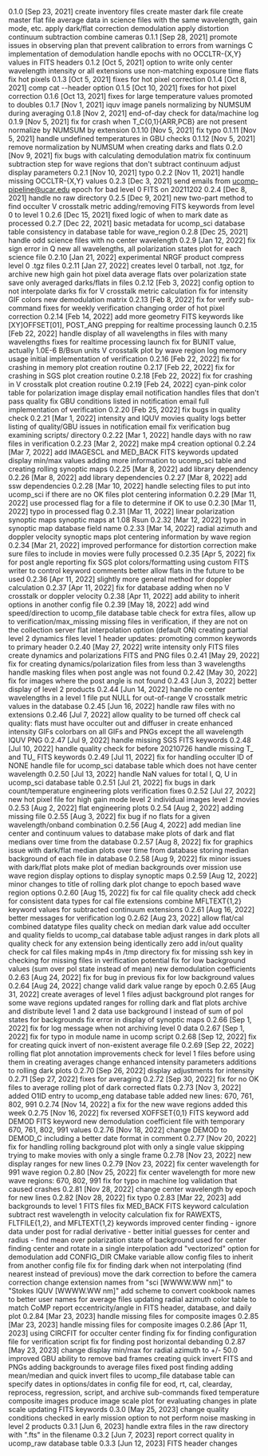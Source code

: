 0.1.0 [Sep 23, 2021]
  create inventory files
  create master dark file
  create master flat file
  average data in science files with the same wavelength, gain mode, etc.
  apply dark/flat correction
  demodulation
  apply distortion
  continuum subtraction
  combine cameras
0.1.1 [Sep 28, 2021]
  promote issues in observing plan that prevent calibration to errors from warnings
  C implementation of demodulation
  handle epochs with no OCCLTR-{X,Y} values in FITS headers
0.1.2 [Oct 5, 2021]
  option to write only center wavelength intensity or all extensions
  use non-matching exposure time flats
  fix hot pixels
0.1.3 [Oct 5, 2021]
  fixes for hot pixel correction
0.1.4 [Oct 8, 2021]
  comp cat --header option
0.1.5 [Oct 10, 2021]
  fixes for hot pixel correction
0.1.6 [Oct 13, 2021]
  fixes for large temperature values promoted to doubles
0.1.7 [Nov 1, 2021]
  iquv image panels
  normalizing by NUMSUM during averaging
0.1.8 [Nov 2, 2021]
  end-of-day check for data/machine log
0.1.9 [Nov 5, 2021]
  fix for crash when T_C{0,1}{ARR,PCB} are not present
  normalize by NUMSUM by extension
0.1.10 [Nov 5, 2021]
  fix typo
0.1.11 [Nov 5, 2021]
  handle undefined temperatures in GBU checks
0.1.12 [Nov 5, 2021]
  remove normalization by NUMSUM when creating darks and flats
0.2.0 [Nov 9, 2021]
  fix bugs with calculating demodulation matrix
  fix continuum subtraction step for wave regions that don't subtract continuum
  adjust display parameters
0.2.1 [Nov 10, 2021]
  typo
0.2.2 [Nov 11, 2021]
  handle missing OCCLTR-{X,Y} values
0.2.3 [Dec 3, 2021]
  send emails from ucomp-pipeline@ucar.edu
  epoch for bad level 0 FITS on 20211202
0.2.4 [Dec 8, 2021]
  handle no raw directory
0.2.5 [Dec 9, 2021]
  new two-part method to find occulter
  V crosstalk metric
  adding/removing FITS keywords from level 0 to level 1
0.2.6 [Dec 15, 2021]
  fixed logic of when to mark date as processed
0.2.7 [Dec 22, 2021]
  basic metadata for ucomp_sci database table
  consistency in database table for wave_region
0.2.8 [Dec 25, 2021]
  handle odd science files with no center wavelength
0.2.9 [Jan 12, 2022]
  fix sign error in Q
  new all wavelengths, all polarization states plot for each science file
0.2.10 [Jan 21, 2022]
  experimental NRGF product
  compress level 0 .tgz files
0.2.11 [Jan 27, 2022]
  creates level 0 tarball, not .tgz, for archive
  new high gain hot pixel data
  average flats over polarization state
  save only averaged darks/flats in files
0.2.12 [Feb 3, 2022]
  config option to not interpolate darks
  fix for V crosstalk metric calculation
  fix for intensity GIF colors
  new demodulation matrix
0.2.13 [Feb 8, 2022]
  fix for verify sub-command
  fixes for weekly verification
  changing order of hot pixel correction
0.2.14 [Feb 14, 2022]
  add more geometry FITS keywords like [XY]OFFSET[01], POST_ANG
  prepping for realtime processing launch
0.2.15 [Feb 22, 2022]
  handle display of all wavelengths in files with many wavelengths
  fixes for realtime processing launch
  fix for BUNIT value, actually 1.0E-6 B/Bsun units
  V crosstalk plot by wave region
  log memory usage
  initial implementation of verification
0.2.16 [Feb 22, 2022]
  fix for crashing in memory plot creation routine
0.2.17 [Feb 22, 2022]
  fix for crashing in SGS plot creation routine
0.2.18 [Feb 22, 2022]
  fix for crashing in V crosstalk plot creation routine
0.2.19 [Feb 24, 2022]
  cyan-pink color table for polarization image display
  email notification handles files that don't pass quality
  fix GBU conditions listed in notification email
  full implementation of verification
0.2.20 [Feb 25, 2022]
  fix bugs in quality check
0.2.21 [Mar 1, 2022]
  intensity and IQUV movies
  quality logs
  better listing of quality/GBU issues in notification email
  fix verification bug examining scripts/ directory
0.2.22 [Mar 1, 2022]
  handle days with no raw files in verification
0.2.23 [Mar 2, 2022]
  make mp4 creation optional
0.2.24 [Mar 7, 2022]
  add IMAGESCL and MED_BACK FITS keywords
  updated display min/max values
  adding more information to ucomp_sci table and creating rolling synoptic maps
0.2.25 [Mar 8, 2022]
  add library dependency
0.2.26 [Mar 8, 2022]
  add library dependencies
0.2.27 [Mar 8, 2022]
  add ssw dependencies
0.2.28 [Mar 10, 2022]
  handle selecting files to put into ucomp_sci if there are no OK files
  plot centering information
0.2.29 [Mar 11, 2022]
  use processed flag for a file to determine if OK to use
0.2.30 [Mar 11, 2022]
  typo in processed flag
0.2.31 [Mar 11, 2022]
  linear polarization synoptic maps
  synoptic maps at 1.08 Rsun
0.2.32 [Mar 12, 2022]
  typo in synoptic map database field name
0.2.33 [Mar 14, 2022]
  radial azimuth and doppler velocity synoptic maps
  plot centering information by wave region
0.2.34 [Mar 21, 2022]
  improved performance for distortion correction
  make sure files to include in movies were fully processed
0.2.35 [Apr 5, 2022]
  fix for post angle reporting
  fix SGS plot colors/formatting
  using custom FITS writer to control keyword comments better
  allow flats in the future to be used
0.2.36 [Apr 11, 2022]
  slightly more general method for doppler calculation
0.2.37 [Apr 11, 2022]
  fix for database adding when no V crosstalk or doppler velocity
0.2.38 [Apr 11, 2022]
  add ability to inherit options in another config file
0.2.39 [May 18, 2022]
  add wind speed/direction to ucomp_file database table
  check for extra files, allow up to verification/max_missing missing files in
    verification, if they are not on the collection server
  flat interpolation option (default ON)
  creating partial level 2 dynamics files
  level 1 header updates: promoting common keywords to primary header
0.2.40 [May 27, 2022]
  write intensity only FITS files
  create dynamics and polarizations FITS and PNG files
0.2.41 [May 29, 2022]
  fix for creating dynamics/polarization files from less than 3 wavelengths
  handle masking files when post angle was not found
0.2.42 [May 30, 2022]
  fix for images where the post angle is not found
0.2.43 [Jun 3, 2022]
  better display of level 2 products
0.2.44 [Jun 14, 2022]
  handle no center wavelengths in a level 1 file
  put NULL for out-of-range V crosstalk metric values in the database
0.2.45 [Jun 16, 2022]
  handle raw files with no extensions
0.2.46 [Jul 7, 2022]
  allow quality to be turned off
  check cal quality: flats must have occulter out and diffuser in
  create enhanced intensity GIFs
  colorbars on all GIFs and PNGs except the all wavelength IQUV PNG
0.2.47 [Jul 9, 2022]
  handle missing SGS FITS keywords
0.2.48 [Jul 10, 2022]
  handle quality check for before 20210726
  handle missing T_ and TU_ FITS keywords
0.2.49 [Jul 11, 2022]
  fix for handling occulter ID of NONE
  handle file for ucomp_sci database table which does not have center wavelength
0.2.50 [Jul 13, 2022]
  handle NaN values for total I, Q, U in ucomp_sci database table
0.2.51 [Jul 21, 2022]
  fix bugs in dark count/temperature engineering plots
  verification fixes
0.2.52 [Jul 27, 2022]
  new hot pixel file for high gain mode
  level 2 individual images
  level 2 movies
0.2.53 [Aug 2, 2022]
  flat engineering plots
0.2.54 [Aug 2, 2022]
  adding missing file
0.2.55 [Aug 3, 2022]
  fix bug if no flats for a given wavelength/onband combination
0.2.56 [Aug 4, 2022]
  add median line center and continuum values to database
  make plots of dark and flat medians over time from the database
0.2.57 [Aug 8, 2022]
  fix for graphics issue with dark/flat median plots over time from database
  storing median background of each file in database
0.2.58 [Aug 9, 2022]
  fix minor issues with dark/flat plots
  make plot of median backgrounds over mission
  use wave region display options to display synoptic maps
0.2.59 [Aug 12, 2022]
  minor changes to title of rolling dark plot
  change to epoch based wave region options
0.2.60 [Aug 15, 2022]
  fix for cal file quality check
  add check for consistent data types for cal file extensions
  combine MFLTEXT{1,2} keyword values for subtracted continuum extensions
0.2.61 [Aug 16, 2022]
  better messages for verification log
0.2.62 [Aug 23, 2022]
  allow flat/cal combined datatype files
  quality check on median dark value
  add occulter and quality fields to ucomp_cal database table
  adjust ranges in dark plots
  all quality check for any extension being identically zero
  add in/out quality check for cal files
  making mp4s in /tmp directory
  fix for missing ssh key in checking for missing files in verification
  potential fix for low background values (sum over pol state instead of mean)
  new demodulation coefficients
0.2.63 [Aug 24, 2022]
  fix for bug in previous fix for low background values
0.2.64 [Aug 24, 2022]
  change valid dark value range by epoch
0.2.65 [Aug 31, 2022]
  create averages of level 1 files
  adjust background plot ranges for some wave regions
  updated ranges for rolling dark and flat plots
  archive and distribute level 1 and 2 data
  use background I instead of sum of pol states for backgrounds
  fix error in display of synoptic maps
0.2.66 [Sep 1, 2022]
  fix for log message when not archiving level 0 data
0.2.67 [Sep 1, 2022]
  fix for typo in module name in ucomp script
0.2.68 [Sep 12, 2022]
  fix for creating quick invert of non-existent average file
0.2.69 [Sep 22, 2022]
  rolling flat plot annotation improvements
  check for level 1 files before using them in creating averages
  change enhanced intensity parameters
  additions to rolling dark plots
0.2.70 [Sep 26, 2022]
  display adjustments for intensity
0.2.71 [Sep 27, 2022]
  fixes for averaging
0.2.72 [Sep 30, 2022]
  fix for no OK files to average
  rolling plot of dark corrected flats
0.2.73 [Nov 3, 2022]
  added O1ID entry to ucomp_eng database table
  added new lines: 670, 761, 802, 991
0.2.74 [Nov 14, 2022]
  a fix for the new wave regions added this week
0.2.75 [Nov 16, 2022]
  fix reversed XOFFSET{0,1} FITS keyword
  add DEMOD FITS keyword
  new demodulation coefficient file with temporary 670, 761, 802, 991 values
0.2.76 [Nov 18, 2022]
  change DEMOD to DEMOD_C including a better date format in comment
0.2.77 [Nov 20, 2022]
  fix for handling rolling background plot with only a single value
  skipping trying to make movies with only a single frame
0.2.78 [Nov 23, 2022]
  new display ranges for new lines
0.2.79 [Nov 23, 2022]
  fix center wavelength for 991 wave region
0.2.80 [Nov 25, 2022]
  fix center wavelength for more new wave regions: 670, 802, 991
  fix for typo in machine log validation that caused crashes
0.2.81 [Nov 28, 2022]
  change center wavelength by epoch for new lines
0.2.82 [Nov 28, 2022]
  fix typo
0.2.83 [Mar 22, 2023]
  add backgrounds to level 1 FITS files
  fix MED_BACK FITS keyword calculation
  subtract rest wavelength in velocity calculation
  fix for RAWEXTS, FLTFILE{1,2}, and MFLTEXT{1,2} keywords
  improved center finding
    - ignore data under post for radial derivative
    - better initial guesses for center and radius
    - find mean over polarization state of background used for center finding
  center and rotate in a single interpolation
  add "vectorized" option for demodulation
  add CONFIG_DIR CMake variable
  allow config files to inherit from another config file
  fix for finding dark when not interpolating (find nearest instead of previous)
  move the dark correction to before the camera correction
  change extension names from "sci [WWWW.WW nm]" to "Stokes IQUV [WWWW.WW nm]"
  add scheme to convert cookbook names to better user names for average files
  updating radial azimuth color table to match CoMP
  report eccentricity/angle in FITS header, database, and daily plot
0.2.84 [Mar 23, 2023]
  handle missing files for composite images
0.2.85 [Mar 23, 2023]
  handle missing files for composite images
0.2.86 [Apr 11, 2023]
  using CIRCFIT for occulter center finding
  fix for finding configuration file for verification script
  fix for finding post
  horizontal debanding
0.2.87 [May 23, 2023]
  change display min/max for radial azimuth to +/- 50.0
  improved GBU
  ability to remove bad frames
  creating quick invert FITS and PNGs
  adding backgrounds to average files
  fixed post finding
  adding mean/median and quick invert files to ucomp_file database table
  can specify dates in options/dates in config file for eod, rt, cal, clearday,
    reprocess, regression, script, and archive sub-commands
  fixed temperature composite images
  produce image scale plot for evaluating changes in plate scale
  updating FITS keywords
0.3.0 [May 25, 2023]
  change quality conditions checked in early mission
  option to not perform noise masking in level 2 products
0.3.1 [Jun 6, 2023]
  handle extra files in the raw directory with ".fts" in the filename
0.3.2 [Jun 7, 2023]
  report correct quality in ucomp_raw database table
0.3.3 [Jun 12, 2023]
  FITS header changes
